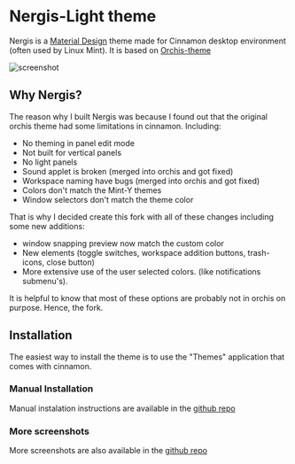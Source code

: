# Nergis-Light theme

Nergis is a [Material Design](https://material.io) theme made for Cinnamon desktop environment (often used by Linux Mint).
It is based on [Orchis-theme](https://github.com/vinceliuice/Orchis-theme)

![screenshot](/screenshot.png?raw=true)


## Why Nergis?

The reason why I built Nergis was because I found out that the original orchis theme had some limitations in cinnamon. Including:

* No theming in panel edit mode
* Not built for vertical panels
* No light panels
* Sound applet is broken (merged into orchis and got fixed)
* Workspace naming have bugs (merged into orchis and got fixed)
* Colors don't match the Mint-Y themes
* Window selectors don't match the theme color

That is why I decided create this fork with all of these changes including some new additions:

* window snapping preview now match the custom color
* New elements (toggle switches, workspace addition buttons, trash-icons, close button)
* More extensive use of the user selected colors. (like notifications submenu's).

It is helpful to know that most of these options are probably not in orchis on purpose. Hence, the fork.


## Installation

The easiest way to install the theme is to use the "Themes" application that comes with cinnamon.

### Manual Installation

Manual instalation instructions are available in the [github repo](https://github.com/Murat-Karakaya/nergis-theme)


### More screenshots

More screenshots are also available in the [github repo](https://github.com/Murat-Karakaya/nergis-theme)